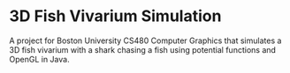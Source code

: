 # 3D Fish Vivarium Simulation
A project for Boston University CS480 Computer Graphics that simulates a 3D fish vivarium with a shark chasing a fish using potential functions and OpenGL in Java.
